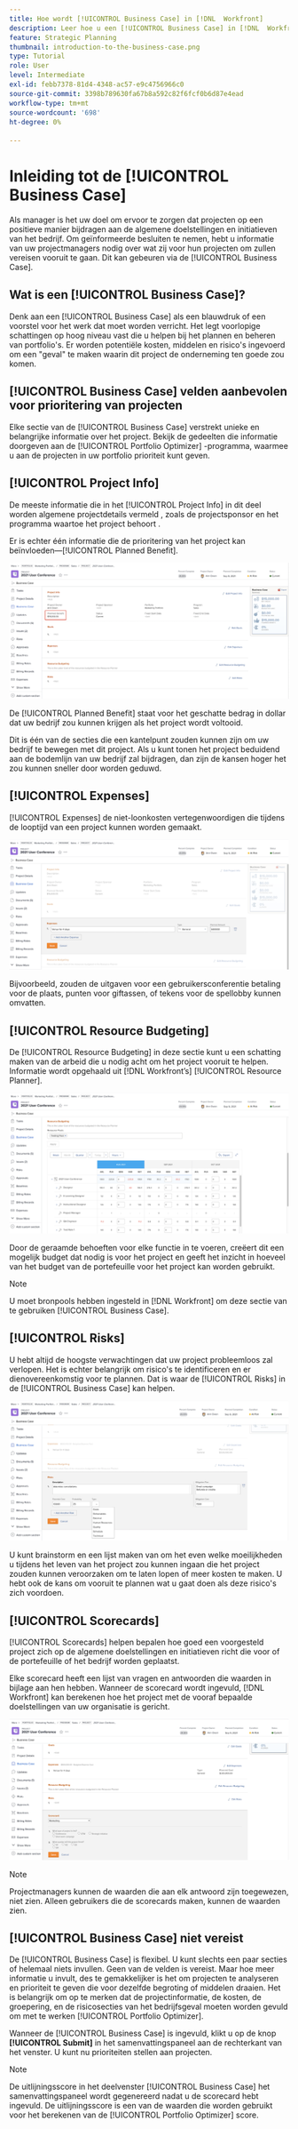 ```yaml
---
title: Hoe wordt [!UICONTROL Business Case] in [!DNL  Workfront]
description: Leer hoe u een [!UICONTROL Business Case] in [!DNL  Workfront] zodat u de informatie krijgt u over projecten nodig hebt om geïnformeerde besluiten te nemen.
feature: Strategic Planning
thumbnail: introduction-to-the-business-case.png
type: Tutorial
role: User
level: Intermediate
exl-id: febb7378-81d4-4348-ac57-e9c4756966c0
source-git-commit: 3398b789630fa67b8a592c82f6fcf0b6d87e4ead
workflow-type: tm+mt
source-wordcount: '698'
ht-degree: 0%

---
```


# Inleiding tot de [!UICONTROL Business Case]

Als manager is het uw doel om ervoor te zorgen dat projecten op een positieve manier bijdragen aan de algemene doelstellingen en initiatieven van het bedrijf. Om geïnformeerde besluiten te nemen, hebt u informatie van uw projectmanagers nodig over wat zij voor hun projecten om zullen vereisen vooruit te gaan. Dit kan gebeuren via de [!UICONTROL Business Case].

## Wat is een [!UICONTROL Business Case]?

Denk aan een [!UICONTROL Business Case] als een blauwdruk of een voorstel voor het werk dat moet worden verricht. Het legt voorlopige schattingen op hoog niveau vast die u helpen bij het plannen en beheren van portfolio&#39;s. Er worden potentiële kosten, middelen en risico&#39;s ingevoerd om een &quot;geval&quot; te maken waarin dit project de onderneming ten goede zou komen.

## [!UICONTROL Business Case] velden aanbevolen voor prioritering van projecten

Elke sectie van de [!UICONTROL Business Case] verstrekt unieke en belangrijke informatie over het project. Bekijk de gedeelten die informatie doorgeven aan de [!UICONTROL Portfolio Optimizer] -programma, waarmee u aan de projecten in uw portfolio prioriteit kunt geven.

## [!UICONTROL Project Info]

De meeste informatie die in het [!UICONTROL Project Info] in dit deel worden algemene projectdetails vermeld , zoals de projectsponsor en het programma waartoe het project behoort .

Er is echter één informatie die de prioritering van het project kan beïnvloeden—[!UICONTROL Planned Benefit].

![Een afbeelding van de [!UICONTROL Planned Benefit] in het gebied [!UICONTROL Project Info] van de [!UICONTROL Business Case]](assets/05-portfolio-management4.png)

De [!UICONTROL Planned Benefit] staat voor het geschatte bedrag in dollar dat uw bedrijf zou kunnen krijgen als het project wordt voltooid.

Dit is één van de secties die een kantelpunt zouden kunnen zijn om uw bedrijf te bewegen met dit project. Als u kunt tonen het project beduidend aan de bodemlijn van uw bedrijf zal bijdragen, dan zijn de kansen hoger het zou kunnen sneller door worden geduwd.

## [!UICONTROL Expenses]

[!UICONTROL Expenses] de niet-loonkosten vertegenwoordigen die tijdens de looptijd van een project kunnen worden gemaakt.

![Een afbeelding van de [!UICONTROL Expenses] in de [!UICONTROL Business Case]](assets/06-portfolio-management5.png)

Bijvoorbeeld, zouden de uitgaven voor een gebruikersconferentie betaling voor de plaats, punten voor giftassen, of tekens voor de spellobby kunnen omvatten.

## [!UICONTROL Resource Budgeting]

De [!UICONTROL Resource Budgeting] in deze sectie kunt u een schatting maken van de arbeid die u nodig acht om het project vooruit te helpen. Informatie wordt opgehaald uit [!DNL Workfront’s] [!UICONTROL Resource Planner].

![Een afbeelding van de [!UICONTROL Resource Budgeting] in de [!UICONTROL Business Case]](assets/07-portfolio-management6.png)

Door de geraamde behoeften voor elke functie in te voeren, creëert dit een mogelijk budget dat nodig is voor het project en geeft het inzicht in hoeveel van het budget van de portefeuille voor het project kan worden gebruikt.

>[!NOTE]
>
>U moet bronpools hebben ingesteld in [!DNL Workfront] om deze sectie van te gebruiken [!UICONTROL Business Case].

## [!UICONTROL Risks]

U hebt altijd de hoogste verwachtingen dat uw project probleemloos zal verlopen. Het is echter belangrijk om risico&#39;s te identificeren en er dienovereenkomstig voor te plannen. Dat is waar de [!UICONTROL Risks] in de [!UICONTROL Business Case] kan helpen.

![Een afbeelding van de [!UICONTROL Risks] in de [!UICONTROL Business Case]](assets/08-portfolio-management7.png)

U kunt brainstorm en een lijst maken van om het even welke moeilijkheden u tijdens het leven van het project zou kunnen ingaan die het project zouden kunnen veroorzaken om te laten lopen of meer kosten te maken. U hebt ook de kans om vooruit te plannen wat u gaat doen als deze risico&#39;s zich voordoen.

## [!UICONTROL Scorecards]

[!UICONTROL Scorecards] helpen bepalen hoe goed een voorgesteld project zich op de algemene doelstellingen en initiatieven richt die voor of de portefeuille of het bedrijf worden geplaatst.

Elke scorecard heeft een lijst van vragen en antwoorden die waarden in bijlage aan hen hebben. Wanneer de scorecard wordt ingevuld, [!DNL Workfront] kan berekenen hoe het project met de vooraf bepaalde doelstellingen van uw organisatie is gericht.

![Een afbeelding van de [!UICONTROL Scorecards] in de [!UICONTROL Business Case]](assets/09-portfolio-management8.png)

>[!NOTE]
>
>Projectmanagers kunnen de waarden die aan elk antwoord zijn toegewezen, niet zien. Alleen gebruikers die de scorecards maken, kunnen de waarden zien.

## [!UICONTROL Business Case] niet vereist

De [!UICONTROL Business Case] is flexibel. U kunt slechts een paar secties of helemaal niets invullen. Geen van de velden is vereist. Maar hoe meer informatie u invult, des te gemakkelijker is het om projecten te analyseren en prioriteit te geven die voor dezelfde begroting of middelen draaien. Het is belangrijk om op te merken dat de projectinformatie, de kosten, de groepering, en de risicosecties van het bedrijfsgeval moeten worden gevuld om met te werken [!UICONTROL Portfolio Optimizer].

Wanneer de [!UICONTROL Business Case] is ingevuld, klikt u op de knop **[!UICONTROL Submit]** in het samenvattingspaneel aan de rechterkant van het venster. U kunt nu prioriteiten stellen aan projecten.

>[!NOTE]
>
>De uitlijningsscore in het deelvenster [!UICONTROL Business Case] het samenvattingspaneel wordt gegenereerd nadat u de scorecard hebt ingevuld. De uitlijningsscore is een van de waarden die worden gebruikt voor het berekenen van de [!UICONTROL Portfolio Optimizer] score.

<!-- 
Learn more graphic and links to documentation articles
* Overview of areas of the business case 
* Create a business case for a project   
* Create a scorecard 
* Apply a scorecard to a project and generate an alignment score 
-->
